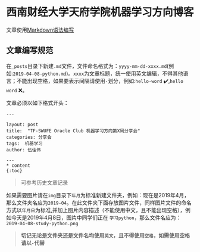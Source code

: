 # 西南财经大学天府学院机器学习方向博客

文章使用[Markdown语法编写](https://github.com/ChenQuan/README)

## 文章编写规范

在`_posts`目录下新建`.md`文件，文件命名格式为：`yyyy-mm-dd-xxxx.md`(例如:`2019-04-08-python.md`)。`xxxx`为文章标题，统一使用英文编辑，不得其他语言；不能出现空格，如果要表示间隔请使用`-`划分，例如:`hello-word` :heavy_check_mark:,`hello word` :x:。

文章必须以如下格式开头：

```
---

layout: post
title:  "TF-SWUFE Oracle Club 机器学习方向第X周分享会"
categories: 分享会
tags:  机器学习 
author: 伍佳伟

---
* content
{:toc}
```

> 可参考历史文章记录

如果需要图片请在`img`目录下`年月`为标准新建文件夹，例如：现在是2019年4月，那么文件夹名应为`2019-04`。在此文件夹下面存放图片文件，同样图片文件的命名方式以`年月日`为标准,并加上图片内容描述（不能使用中文，且不能出现空格），例如今天是2019年4月8日，图片中同学们正在 `学习python`，那么文件名应为：`2019-04-08-study-python.png`

> **切记无论是文件夹还是文件名均使用`英文`，且不得使用`空格`，如需使用空格请以`-`代替**
